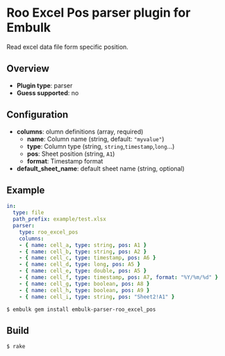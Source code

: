 # Roo Excel Pos parser plugin for Embulk

Read excel data file form specific position.

## Overview

* **Plugin type**: parser
* **Guess supported**: no

## Configuration

- **columns**: olumn definitions (array, required)
  - **name**: Column name (string, default: `"myvalue"`)
  - **type**: Column type (string, `string`,`timestamp`,`long`...)
  - **pos**: Sheet position (string, `A1`)
  - **format**: Timestamp format
- **default_sheet_name**: default sheet name (string, optional)

## Example

```yaml
in:
  type: file
  path_prefix: example/test.xlsx
  parser:
    type: roo_excel_pos
    columns:
    - { name: cell_a, type: string, pos: A1 }
    - { name: cell_b, type: string, pos: A2 }
    - { name: cell_c, type: timestamp, pos: A6 }
    - { name: cell_d, type: long, pos: A5 }
    - { name: cell_e, type: double, pos: A5 }
    - { name: cell_f, type: timestamp, pos: A7, format: "%Y/%m/%d" }
    - { name: cell_g, type: boolean, pos: A8 }
    - { name: cell_h, type: boolean, pos: A9 }
    - { name: cell_i, type: string, pos: "Sheet2!A1" }
```

```
$ embulk gem install embulk-parser-roo_excel_pos
```

## Build

```
$ rake
```
